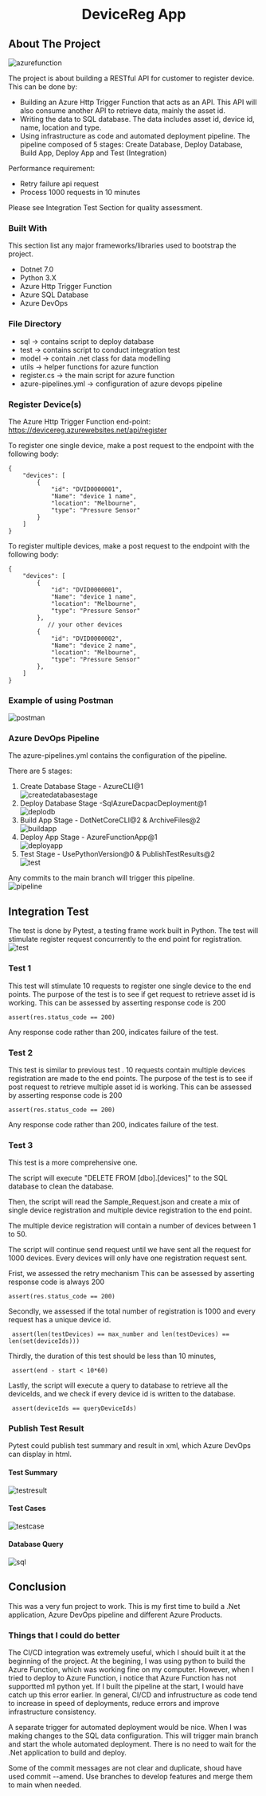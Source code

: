
<!-- PROJECT LOGO -->
<br />
<div align="center">
  </a>
  <h1 align="center">DeviceReg App</h3>
</div>

<!-- ABOUT THE PROJECT -->
## About The Project

![azurefunction](https://grapecitycontentcdn.azureedge.net/blogs/grapecity/20181112-an-introduction-to-azure-functions-/2.png)

The project is about building a RESTful API for customer to register device. This can be done by:
* Building an Azure Http Trigger Function that acts as an API. This API will also consume another API to retrieve data, mainly  the asset id.
* Writing the data to SQL database. The data includes asset id, device id, name, location and type.
* Using infrastructure as code and automated deployment pipeline. The pipeline composed of 5 stages: Create Database, Deploy Database, Build App, Deploy App and Test (Integration)

Performance requirement:
* Retry failure api request
* Process 1000 requests in 10 minutes  

Please see Integration Test Section for quality assessment.

### Built With

This section list any major frameworks/libraries used to bootstrap the project. 
* Dotnet 7.0
* Python 3.X
* Azure Http Trigger Function
* Azure SQL Database
* Azure DevOps

### File Directory
* sql -> contains script to deploy database
* test -> contains script to conduct integration test
* model -> contain .net class for data modelling
* utils -> helper functions for azure function
* register.cs -> the main script for azure function
* azure-pipelines.yml -> configuration of azure devops pipeline

### Register Device(s)

The Azure Http Trigger Function end-point:  
https://devicereg.azurewebsites.net/api/register 

To register one single device, make a post request to the endpoint with the following body:

    {
	    "devices": [
		    {
			    "id": "DVID0000001",
			    "Name": "device 1 name",
			    "location": "Melbourne",
			    "type": "Pressure Sensor"
		    }
	    ]
    }

To register multiple devices, make a post request to the endpoint with the following body:

    {
	    "devices": [
		    {
			    "id": "DVID0000001",
			    "Name": "device 1 name",
			    "location": "Melbourne",
			    "type": "Pressure Sensor"
		    },
			   // your other devices
		    {
			    "id": "DVID0000002",
			    "Name": "device 2 name",
			    "location": "Melbourne",
			    "type": "Pressure Sensor"
		    },
	    ]
    }

### Example of using Postman
![postman](https://github.com/tingkelvin/DeviceRegistration/assets/49113121/50c1fb76-570d-49e2-8b43-55fe86c6c063)

### Azure DevOps Pipeline
The azure-pipelines.yml contains the configuration of the pipeline.

There are 5 stages:

 1. Create Database Stage - AzureCLI@1  
    ![createdatabasestage](https://github.com/tingkelvin/DeviceReg/assets/49113121/6b63aac8-8e80-4b8c-ad30-a7bf0bd366c8)
 1. Deploy Database Stage -SqlAzureDacpacDeployment@1  
    ![deplodb](https://github.com/tingkelvin/DeviceReg/assets/49113121/95b894d7-458a-4281-a127-c3879737299d)
 1. Build App Stage - DotNetCoreCLI@2 & ArchiveFiles@2  
    ![buildapp](https://github.com/tingkelvin/DeviceReg/assets/49113121/a2dec7c7-8642-4980-a47c-6b9cd2e4478f)
 1. Deploy App Stage - AzureFunctionApp@1  
    ![deployapp](https://github.com/tingkelvin/DeviceReg/assets/49113121/1de589cd-7ed1-4eb5-8ac2-39da0de3b6d6)
 1. Test Stage -  UsePythonVersion@0 & PublishTestResults@2  
    ![test](https://github.com/tingkelvin/DeviceReg/assets/49113121/5646ba1f-548f-4ae0-8a23-1043bab4b687)

Any commits to the main branch will trigger this pipeline.  
![pipeline](https://github.com/tingkelvin/DeviceReg/assets/49113121/27c0b32f-fb82-481e-b859-233587683cc6)

## Integration Test 

The test is done by Pytest, a testing frame work built in Python. The test will stimulate register request concurrently to the end point for registration.
![test](https://github.com/tingkelvin/DeviceReg/assets/49113121/c036760e-d640-4886-9cf3-da781e239dfc)

### Test 1
This test will stimulate 10 requests to register one single device to the end points.
The purpose of the test is to see if get request to retrieve asset id is working.
This can be assessed by asserting response code is 200

    assert(res.status_code == 200)

Any response code rather than 200, indicates failure of the test.

### Test 2

This test is similar to previous test . 10 requests contain multiple devices registration are made to the end points.
The purpose of the test is to see if post request to retrieve multiple asset id is working.
This can be assessed by asserting response code is 200

    assert(res.status_code == 200)

Any response code rather than 200, indicates failure of the test.

### Test 3

This test is a more comprehensive one. 

The script will execute "DELETE FROM [dbo].[devices]" to the SQL database to clean the database.

Then, the script will read the Sample_Request.json and create a mix of single device registration and multiple device registration to the end point. 

The multiple device registration will contain a number of devices between 1 to 50.

The script will continue send request until we have sent all the request for 1000 devices. Every devices will only have one registration request sent.

Frist, we assessed the retry mechanism
This can be assessed by asserting response code is always 200

    assert(res.status_code == 200)

Secondly, we assessed if the total number of registration is 1000 and every request has a unique device id.

     assert(len(testDevices) == max_number and len(testDevices) == len(set(deviceIds)))

Thirdly, the duration of this test should be less than 10 minutes,

     assert(end - start < 10*60)

Lastly, the script will execute a query to database to retrieve all the deviceIds, and we check if every device id is written to the database.

     assert(deviceIds == queryDeviceIds)
     
 ### Publish Test Result
 Pytest could publish test summary and result in xml, which Azure DevOps can display in html.

 #### Test Summary
 ![testresult](https://github.com/tingkelvin/DeviceReg/assets/49113121/137ebcd7-a8bd-4b16-a7f6-1dc712022470)

 #### Test Cases
 ![testcase](https://github.com/tingkelvin/DeviceReg/assets/49113121/45addcd2-f7ab-471a-a112-b58d9e008cc1)

 #### Database Query
 ![sql](https://github.com/tingkelvin/DeviceReg/assets/49113121/3943ea2d-4f33-47e8-8380-2560e500d474)
<!-- USAGE EXAMPLES -->

## Conclusion

This was a very fun project to work. This is my first time to build a .Net application, Azure DevOps pipeline and different Azure Products.

### Things that I could do better

The CI/CD integration was extremely useful, which I should built it at the beginning of the project. At the begining, I was using python to build the Azure Function, which was working fine on my computer. However, when I tried to deploy to Azure Function, i notice that Azure Function has not supportted m1 python yet. If I built the pipeline at the start, I would have catch up this error earlier. In general, CI/CD and infrustructure as code tend to increase in speed of deployments, reduce errors and improve infrastructure consistency.

A separate trigger for automated deployment would be nice. When I was making changes to the SQL data configuration. This will trigger main branch and start the whole automated deployment. There is no need to wait for the .Net application to build and deploy.

Some of the commit messages are not clear and duplicate, shoud have used commit --amend. Use branches to develop features and merge them to main when needed.
